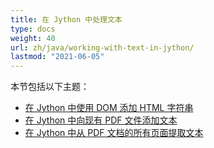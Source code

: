```yaml
---
title: 在 Jython 中处理文本
type: docs
weight: 40
url: zh/java/working-with-text-in-jython/
lastmod: "2021-06-05"
---
```


本节包括以下主题：

- [在 Jython 中使用 DOM 添加 HTML 字符串](/pdf/java/add-html-string-using-dom-in-jython/)
- [在 Jython 中向现有 PDF 文件添加文本](/pdf/java/add-text-to-an-existing-pdf-file-in-jython/)
- [在 Jython 中从 PDF 文档的所有页面提取文本](/pdf/java/extract-text-from-all-the-pages-of-a-pdf-document-in-jython/)